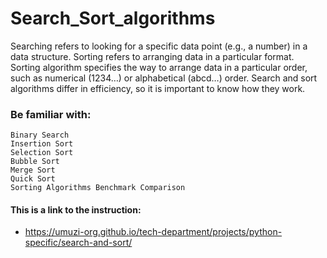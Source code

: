 # Search_Sort_algorithms

Searching refers to looking for a specific data point (e.g., a number) in a data structure. Sorting refers to arranging data in a particular format. Sorting algorithm specifies the way to arrange data in a particular order, such as numerical (1234…) or alphabetical (abcd…) order. Search and sort algorithms differ in efficiency, so it is important to know how they work.

### Be familiar with:

    Binary Search
    Insertion Sort
    Selection Sort
    Bubble Sort
    Merge Sort
    Quick Sort
    Sorting Algorithms Benchmark Comparison

#### This is a link to the instruction:
- https://umuzi-org.github.io/tech-department/projects/python-specific/search-and-sort/